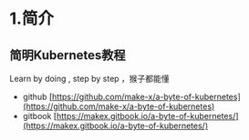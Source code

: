 # 1.简介

## 简明Kubernetes教程

Learn by doing , step by step ，猴子都能懂

* github [https://github.com/make-x/a-byte-of-kubernetes](https://github.com/make-x/a-byte-of-kubernetes)
* gitbook [https://makex.gitbook.io/a-byte-of-kubernetes/](https://makex.gitbook.io/a-byte-of-kubernetes/)

